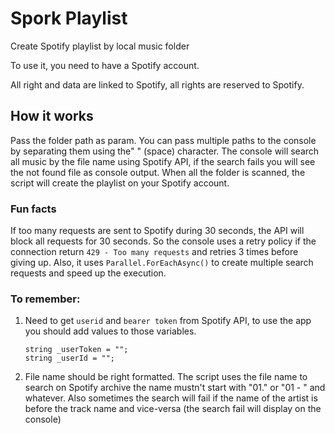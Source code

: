 # Spork Playlist
Create Spotify playlist by local music folder

To use it, you need to have a Spotify account.

All right and data are linked to Spotify, all rights are reserved to Spotify.

## How it works
Pass the folder path as param. You can pass multiple paths to the console by separating them using the" " (space) character.
The console will search all music by the file name using Spotify API, if the search fails you will see the not found file as console output. When all the folder is scanned, the script will create the playlist on your Spotify account.

### Fun facts
If too many requests are sent to Spotify during 30 seconds, the API will block all requests for 30 seconds. So the console uses a retry policy if the connection return `429 - Too many requests` and retries 3 times before giving up. Also, it uses `Parallel.ForEachAsync()` to create multiple search requests and speed up the execution.

### To remember:
1. Need to get `userid` and `bearer token` from Spotify API, to use the app you should add values to those variables.
    ```
    string _userToken = "";
    string _userId = "";
    ```
2. File name should be right formatted. The script uses the file name to search on Spotify archive the name mustn't start with "01." or "01 - " and whatever. Also sometimes the search will fail if the name of the artist is before the track name and vice-versa (the search fail will display on the console)
